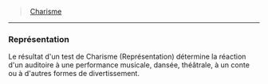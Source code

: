 ﻿> [Charisme](hd_abilities_charisma.md)

---

### Représentation

Le résultat d'un test de Charisme (Représentation) détermine la réaction d'un auditoire à une performance musicale, dansée, théâtrale, à un conte ou à d'autres formes de divertissement.

